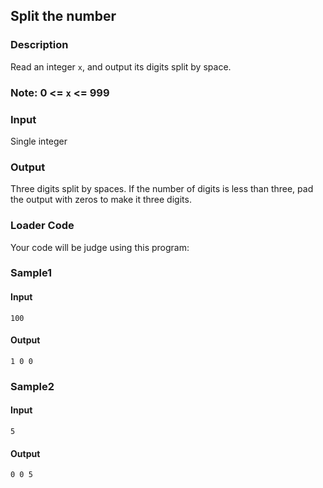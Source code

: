 Split the number
----------------

### Description

<div>

Read an integer `x`, and output its digits split by space.

### Note: 0 \<= `x` \<= 999

</div>

### Input

Single integer

### Output

Three digits split by spaces. If the number of digits is less than
three, pad the output with zeros to make it three digits.

### Loader Code

<div>

Your code will be judge using this program:

</div>

<div>

### Sample1

#### Input

    100

#### Output

    1 0 0

</div>

<div>

### Sample2

#### Input

    5

#### Output

    0 0 5

</div>
